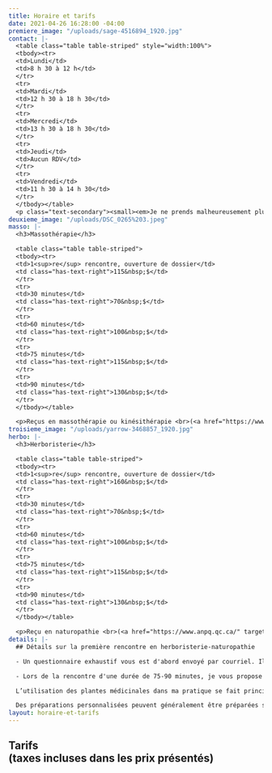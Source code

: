 ```yaml
---
title: Horaire et tarifs
date: 2021-04-26 16:28:00 -04:00
premiere_image: "/uploads/sage-4516894_1920.jpg"
contact: |-
  <table class="table table-striped" style="width:100%">
  <tbody><tr>
  <td>Lundi</td>
  <td>8 h 30 à 12 h</td>
  </tr>
  <tr>
  <td>Mardi</td>
  <td>12 h 30 à 18 h 30</td>
  </tr>
  <tr>
  <td>Mercredi</td>
  <td>13 h 30 à 18 h 30</td>
  </tr>
  <tr>
  <td>Jeudi</td>
  <td>Aucun RDV</td>
  </tr>
  <tr>
  <td>Vendredi</td>
  <td>11 h 30 à 14 h 30</td>
  </tr>
  </tbody></table>
  <p class="text-secondary"><small><em>Je ne prends malheureusement plus de nouvelles personnes pour les rendez-vous en soirée.</em></small></p>
deuxieme_image: "/uploads/DSC_0265%203.jpeg"
masso: |-
  <h3>Massothérapie</h3>

  <table class="table table-striped">
  <tbody><tr>
  <td>1<sup>re</sup> rencontre, ouverture de dossier</td>
  <td class="has-text-right">115&nbsp;$</td>
  </tr>
  <tr>
  <td>30 minutes</td>
  <td class="has-text-right">70&nbsp;$</td>
  </tr>
  <tr>
  <td>60 minutes</td>
  <td class="has-text-right">100&nbsp;$</td>
  </tr>
  <tr>
  <td>75 minutes</td>
  <td class="has-text-right">115&nbsp;$</td>
  </tr>
  <tr>
  <td>90 minutes</td>
  <td class="has-text-right">130&nbsp;$</td>
  </tr>
  </tbody></table>

  <p>Reçus en massothérapie ou kinésithérapie <br>(<a href="https://www.fqm.qc.ca/" target="_blank">Fédération québécoise des massothérapeutes</a>)</p>
troisieme_image: "/uploads/yarrow-3468857_1920.jpg"
herbo: |-
  <h3>Herboristerie</h3>

  <table class="table table-striped">
  <tbody><tr>
  <td>1<sup>re</sup> rencontre, ouverture de dossier</td>
  <td class="has-text-right">160&nbsp;$</td>
  </tr>
  <tr>
  <td>30 minutes</td>
  <td class="has-text-right">70&nbsp;$</td>
  </tr>
  <tr>
  <td>60 minutes</td>
  <td class="has-text-right">100&nbsp;$</td>
  </tr>
  <tr>
  <td>75 minutes</td>
  <td class="has-text-right">115&nbsp;$</td>
  </tr>
  <tr>
  <td>90 minutes</td>
  <td class="has-text-right">130&nbsp;$</td>
  </tr>
  </tbody></table>

  <p>Reçu en naturopathie <br>(<a href="https://www.anpq.qc.ca/" target="_blank">Association des Naturopathes Professionnels du Québec</a>)</p>
details: |-
  ## Détails sur la première rencontre en herboristerie-naturopathie

  - Un questionnaire exhaustif vous est d'abord envoyé par courriel. Il faut prévoir environ 60 minutes pour remplir ce document avant de me le renvoyer au plus tard 2 jours avant la rencontre. Ceci me permet de prendre connaissance du dossier, de débuter ma réflexion et d'aller chercher l'information nécessaire afin d'être bien préparée.

  - Lors de la rencontre d'une durée de 75-90 minutes, je vous propose diverses recommandations sur l’alimentation et l’hygiène de vie ainsi que sur des plantes médicinales et, au besoin, des suppléments à prendre. Afin de respecter le rythme de chaque personne, un plan d'intégration des recommandations est proposé.

  L’utilisation des plantes médicinales dans ma pratique se fait principalement sous forme de concentrés liquides, d’infusions, de poudres, d’onguents, d’huiles et d’huiles essentielles.

  Des préparations personnalisées peuvent généralement être préparées sur place à partir de mon dispensaire. Sinon, les informations nécessaires vous sont données afin que vous puissiez vous procurer ce qu’il faut en magasin.
layout: horaire-et-tarifs
---
```


<h2>Tarifs<br><span class="h5">(taxes incluses dans les prix présentés)</span></h2>